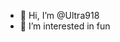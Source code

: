 - 👋 Hi, I’m @Ultra918
- 👀 I’m interested in fun

<!---
Ultra918/Ultra918 is a ✨ special ✨ repository because its `README.md` (this file) appears on your GitHub profile.
You can click the Preview link to take a look at your changes.
--->

